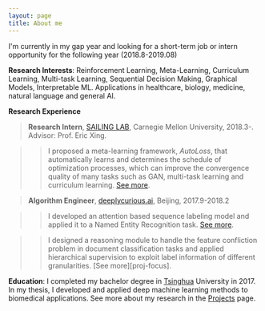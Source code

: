 ```yaml
---
layout: page
title: About me
---
```


I'm currently in my gap year and looking for a short-term job or intern opportunity for the following year (2018.8-2019.08)

**Research Interests**:
Reinforcement Learning, Meta-Learning, Curriculum Learning, Multi-task Learning, Sequential Decision Making, Graphical Models, Interpretable ML. Applications in healthcare, biology, medicine, natural language and general AI.

**Research Experience**
> **Research Intern**, [SAILING LAB], Carnegie Mellon University, 2018.3-. Advisor: Prof. Eric Xing.

>> I proposed a meta-learning framework, _AutoLoss_, that automatically learns and determines the schedule of optimization processes, which can improve the convergence quality of many tasks such as GAN, multi-task learning and curriculum learning. [See more][proj-autoloss].

> **Algorithm Engineer**, [deeplycurious.ai], Beijing, 2017.9-2018.2

>> I developed an attention based sequence labeling model and applied it to a Named Entity Recognition task. [See more][proj-t2t].

>> I designed a reasoning module to handle the feature confliction problem in document classification tasks and applied hierarchical supervision to exploit label information of different granularities. [See more][proj-focus].

**Education**:
I completed my bachelor degree in [Tsinghua] University in 2017. In my thesis, I developed and applied deep machine learning methods to biomedical applications. See more about my research in the [Projects] page.

[Projects]: /projects.html
[proj-autoloss]: /project.html
[proj-t2t]: /project.html

[SAILING LAB]: http://www.sailing.cs.cmu.edu/main/
[deeplycurious.ai]: http://deeplycurious.ai/
[Tsinghua]: http://www.tsinghua.edu.cn/publish/thu2018en/index.html
